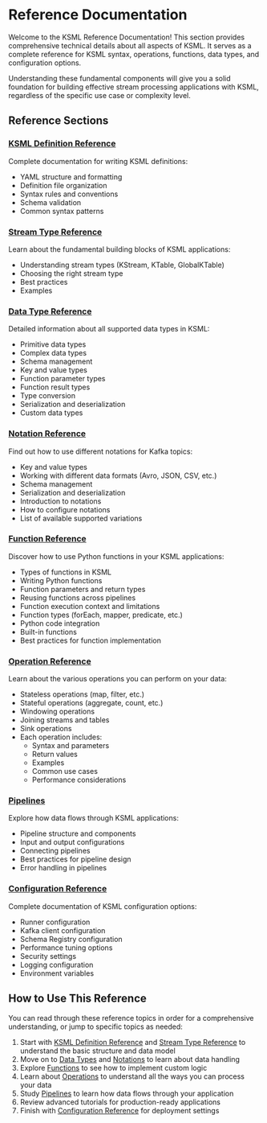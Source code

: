 # Reference Documentation

Welcome to the KSML Reference Documentation! This section provides comprehensive technical details about all aspects of KSML. It serves as a complete reference for KSML syntax, operations, functions, data types, and configuration options.

Understanding these fundamental components will give you a solid foundation for building effective stream processing applications with KSML, regardless of the specific use case or complexity level.

## Reference Sections

### [KSML Definition Reference](definition-reference.md)

Complete documentation for writing KSML definitions:

- YAML structure and formatting
- Definition file organization
- Syntax rules and conventions
- Schema validation
- Common syntax patterns

### [Stream Type Reference](stream-type-reference.md)

Learn about the fundamental building blocks of KSML applications:

- Understanding stream types (KStream, KTable, GlobalKTable)
- Choosing the right stream type
- Best practices
- Examples

### [Data Type Reference](data-type-reference.md)

Detailed information about all supported data types in KSML:

- Primitive data types
- Complex data types
- Schema management
- Key and value types
- Function parameter types
- Function result types
- Type conversion
- Serialization and deserialization
- Custom data types

### [Notation Reference](notation-reference.md)

Find out how to use different notations for Kafka topics:

- Key and value types
- Working with different data formats (Avro, JSON, CSV, etc.)
- Schema management
- Serialization and deserialization
- Introduction to notations
- How to configure notations
- List of available supported variations

### [Function Reference](function-reference.md)

Discover how to use Python functions in your KSML applications:

- Types of functions in KSML
- Writing Python functions
- Function parameters and return types
- Reusing functions across pipelines
- Function execution context and limitations
- Function types (forEach, mapper, predicate, etc.)
- Python code integration
- Built-in functions
- Best practices for function implementation

### [Operation Reference](operation-reference.md)

Learn about the various operations you can perform on your data:

- Stateless operations (map, filter, etc.)
- Stateful operations (aggregate, count, etc.)
- Windowing operations
- Joining streams and tables
- Sink operations
- Each operation includes:
  - Syntax and parameters
  - Return values
  - Examples
  - Common use cases
  - Performance considerations

### [Pipelines](pipelines.md)

Explore how data flows through KSML applications:

- Pipeline structure and components
- Input and output configurations
- Connecting pipelines
- Best practices for pipeline design
- Error handling in pipelines

### [Configuration Reference](configuration-reference.md)

Complete documentation of KSML configuration options:

- Runner configuration
- Kafka client configuration
- Schema Registry configuration
- Performance tuning options
- Security settings
- Logging configuration
- Environment variables

## How to Use This Reference

You can read through these reference topics in order for a comprehensive understanding, or jump to specific topics as needed:

1. Start with [KSML Definition Reference](definition-reference.md) and [Stream Type Reference](stream-type-reference.md) to understand the basic structure and data model
2. Move on to [Data Types](data-type-reference.md) and [Notations](notation-reference.md) to learn about data handling
3. Explore [Functions](function-reference.md) to see how to implement custom logic
4. Learn about [Operations](operation-reference.md) to understand all the ways you can process your data
5. Study [Pipelines](pipelines.md) to learn how data flows through your application
6. Review advanced tutorials for production-ready applications
7. Finish with [Configuration Reference](configuration-reference.md) for deployment settings